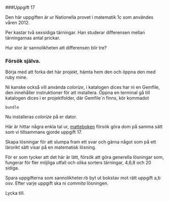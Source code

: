 ###Uppgift 17

Den här uppgiften är  ur Nationella provet i matematik 1c som användes våren 2012.

Per kastar två sexsidiga tärningar. Han studerar differensen mellan tärningarnas antal prickar.

Hur stor är sannolikheten att differensen blir tre?


### Försök själva.

Börja med att forka det här projekt, hämta hem den och öppna den med ruby mine.

Ni kanske också vill använda *colorize*, i katalogen dices har ni en Gemfile, den innehåller instruktioner för att installera.
Öppna en terminal gå till katalogen dices i er projektfolder, där Gemfile´n finns, kör kommadot

    bundle

Nu installeras *colorize* på er dator.

Här är hittar några enkla tal ur, [matteboken](http://www.matteboken.se/lektioner/matte-1/ovningsexempel/sannolikhetslara)
försök göra dom på samma sätt som vi tillsammans gjorde uppgift 17.

Skapa lösningar för att slumpa fram ett svar och gärna något som på ett lärorikt sätt visar på en matematisk lösning.

För er som tycker att det här är lätt, försök att göra generella lösningar som,
fungerar för fler möjliga utfall och olika sorters tärningar, 4,6,8 och 20 sidiga.

Spara uppgifterna som sannolikheter<bokstav>.rb byt ut bokstav mot rätt uppgift a,b osv.
Efter varje uppgift ska ni *commita* lösningen.


Lycka till.